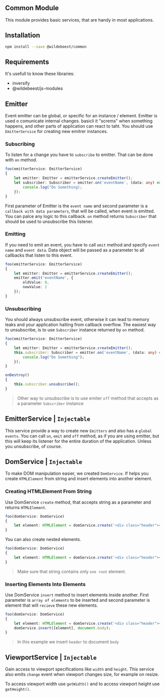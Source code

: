 ## Common Module

This module provides basic services, that are handy in most applications.

## Installation

```sh
npm install --save @wildebeest/common
```

## Requirements

It's usefull to know these libraries:

* inversify
* @wildebeest/js-modules

## Emitter

Event emitter can be global, or specific for an instance / element. Emitter is used o comunicate internal changes. basicli it "screms" when something happens, and other parts of application can react to taht. You should use `EmitterService` for creating new emitrer instances.

### Subscribing

To listen for a change you have to `subscribe` to emitter. That can be done with `on` method.

```ts
foo(emitterService: EmitterService)
{
    let emitter: Emitter = emitterService.createEmitter();
    let subscriber: Subscriber = emitter.on('eventName', (data: any) => {
        console.log("Do Something);
    });
}
```

First parameter of Emitter is the `event name` and second parameter is a `callback with data parameters`, that will be called, when event is emitted. You can palce any logic to this callback. `on` method returns `Subscriber` that should be used to unsubscribe this listener.

### Emitting

If you need to emit an event, you have to call `emit` method and specify `event name` and `event data`. Data object will be passed as a parameter to all callbacks that listen to this event.

```ts
foo(emitterService: EmitterService)
{
    let emitter: Emitter = emitterService.createEmitter();
    emitter.emit('eventName', {
        oldValue: 0,
        newValue: 2
    });
}
```

### Unsubscribing

You should always unsubscribe event, otherwise it can lead to memory leaks and your application halting from callback overflow. The easiest way to unsubscribe, is to use `Subscriber` instance returned by `on` method.

```ts
foo(emitterService: EmitterService)
{
    let emitter: Emitter = emitterService.createEmitter();
    this.subscriber: Subscriber = emitter.on('eventName', (data: any) => {
        console.log("Do Something");
    });
}

onDestroy()
{
    this.subscriber.unsubscribe();
}
```

> Other way to unsubscribe is to use emiter `off` method that accepts as a parameter `Subscriber` instance

## EmitterService | `Injectable`

This service provide a way to create new `Emitters` and also has a `global events`. You can call `on`, `emit` and `off` method, as if you are using emitter, but this will keep its listener for the entire duration of the application. Unless you unsubscribe, of course.

## DomService | `Injectable`

To make DOM manipulation easier, we created `DomService`. If helps you create `HTMLElement` from string and insert elements into another element.

### Creating HTMLElement From String

Use DomService `create` method, that accepts string as a parameter and returns `HTMLElement`.

```ts
foo(domService: DomService)
{
    let element: HTMLElement = domService.create('<div class="header"></div>);
}
```

You can also create nested elements.

```ts
foo(domService: DomService)
{
    let element: HTMLElement = domService.create('<div class="header"><div class="header-item>one</div><div class="header-item">two</div></div>');
}
```

>  Make sure that string contains only `one root` element.

### Inserting Elements Into Elements

Use DomService `insert` method to insert elements inside another. First parameter is `array of elements` to be inserted and second parameter is element that will `recieve` these new elements.

```ts
foo(domService: DomService)
{
    let element: HTMLElement = domService.create('<div class="header"></div>');
    domService.insert([element], document.body);
}
```

> In this example we insert `header` to document `body`

## ViewportService | `Injectable`

Gain access to viewport specifications like `width` and `height`. This service also emits `change` event when viewport changes size, for example on resize.

To access viewport width use `getWidth()` and to access viewport height use `getHeight()`.